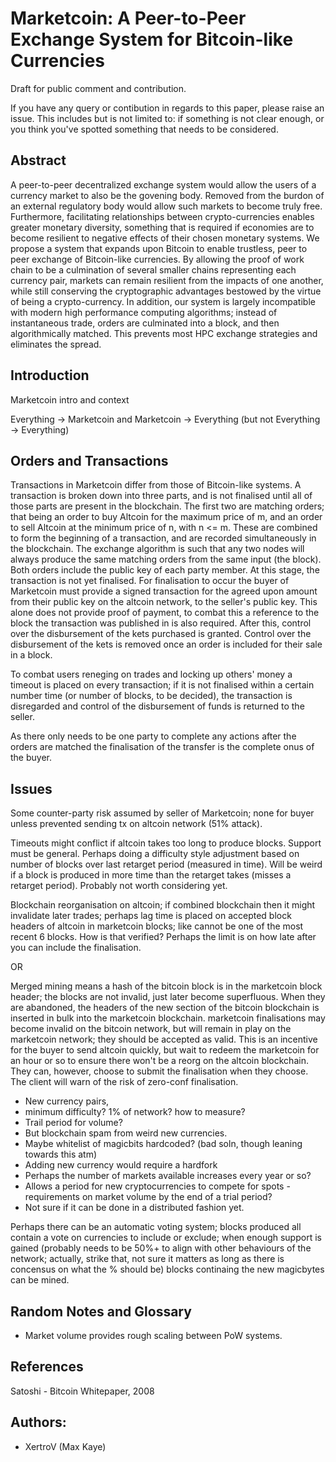 # Marketcoin: A Peer-to-Peer Exchange System for Bitcoin-like Currencies

Draft for public comment and contribution.

If you have any query or contibution in regards to this paper, please raise an issue. This includes but is not limited to: if something is not clear enough, or you think you've spotted something that needs to be considered.

## Abstract

A peer-to-peer decentralized exchange system would allow the users of a currency market to also be the govening body. Removed from the burdon of an external regulatory body would allow such markets to become truly free. Furthermore, facilitating relationships between crypto-currencies enables greater monetary diversity, something that is required if economies are to become resilient to negative effects of their chosen monetary systems. We propose a system that expands upon Bitcoin to enable trustless, peer to peer exchange of Bitcoin-like currencies. By allowing the proof of work chain to be a culmination of several smaller chains representing each currency pair, markets can remain resilient from the impacts of one another, while still conserving the cryptographic advantages bestowed by the virtue of being a crypto-currency. In addition, our system is largely incompatible with modern high performance computing algorithms; instead of instantaneous trade, orders are culminated into a block, and then algorithmically matched. This prevents most HPC exchange strategies and eliminates the spread. 

## Introduction

Marketcoin intro and context

Everything -> Marketcoin and Marketcoin -> Everything (but not Everything -> Everything)

## Orders and Transactions

Transactions in Marketcoin differ from those of Bitcoin-like systems. A transaction is broken down into three parts, and is not finalised until all of those parts are present in the blockchain. The first two are matching orders; that being an order to buy Altcoin for the maximum price of m, and an order to sell Altcoin at the minimum price of n, with n <= m. These are combined to form the beginning of a transaction, and are recorded simultaneously in the blockchain. The exchange algorithm is such that any two nodes will always produce the same matching orders from the same input (the block). Both orders include the public key of each party member. At this stage, the transaction is not yet finalised. For finalisation to occur the buyer of Marketcoin must provide a signed transaction for the agreed upon amount from their public key on the altcoin network, to the seller's public key. This alone does not provide proof of payment, to combat this a reference to the block the transaction was published in is also required. After this, control over the disbursement of the kets purchased is granted. Control over the disbursement of the kets is removed once an order is included for their sale in a block.

To combat users reneging on trades and locking up others' money a timeout is placed on every transaction; if it is not finalised within a certain number time (or number of blocks, to be decided), the transaction is disregarded and control of the disbursement of funds is returned to the seller.

As there only needs to be one party to complete any actions after the orders are matched the finalisation of the transfer is the complete onus of the buyer. 


## Issues

Some counter-party risk assumed by seller of Marketcoin; none for buyer unless prevented sending tx on altcoin network (51% attack). 

Timeouts might conflict if altcoin takes too long to produce blocks. Support must be general. Perhaps doing a difficulty style adjustment based on number of blocks over last retarget period (measured in time). Will be weird if a block is produced in more time than the retarget takes (misses a retarget period). Probably not worth considering yet.

Blockchain reorganisation on altcoin; if combined blockchain then it might invalidate later trades; perhaps lag time is placed on accepted block headers of altcoin in marketcoin blocks; like cannot be one of the most recent 6 blocks. How is that verified? Perhaps the limit is on how late after you can include the finalisation.

OR

Merged mining means a hash of the bitcoin block is in the marketcoin block header; the blocks are not invalid, just later become superfluous. When they are abandoned, the headers of the new section of the bitcoin blockchain is inserted in bulk into the marketcoin blockchain. marketcoin finalisations may become invalid on the bitcoin network, but will remain in play on the marketcoin network; they should be accepted as valid. This is an incentive for the buyer to send altcoin quickly, but wait to redeem the marketcoin for an hour or so to ensure there won't be a reorg on the altcoin blockchain. They can, however, choose to submit the finalisation when they choose. The client will warn of the risk of zero-conf finalisation.

* New currency pairs,
* minimum difficulty? 1% of network? how to measure?
* Trail period for volume?
* But blockchain spam from weird new currencies.
* Maybe whitelist of magicbits hardcoded? (bad soln, though leaning towards this atm)
* Adding new currency would require a hardfork
* Perhaps the number of markets available increases every year or so?
* Allows a period for new cryptocurrencies to compete for spots - requirements on market volume by the end of a trial period?
* Not sure if it can be done in a distributed fashion yet.

Perhaps there can be an automatic voting system; blocks produced all contain a vote on currencies to include or exclude; when enough support is gained (probably needs to be 50%+ to align with other behaviours of the network; actually, strike that, not sure it matters as long as there is concensus on what the % should be) blocks continaing the new magicbytes can be mined.

## Random Notes and Glossary

* Market volume provides rough scaling between PoW systems.

## References

Satoshi - Bitcoin Whitepaper, 2008

## Authors:

* XertroV (Max Kaye)
